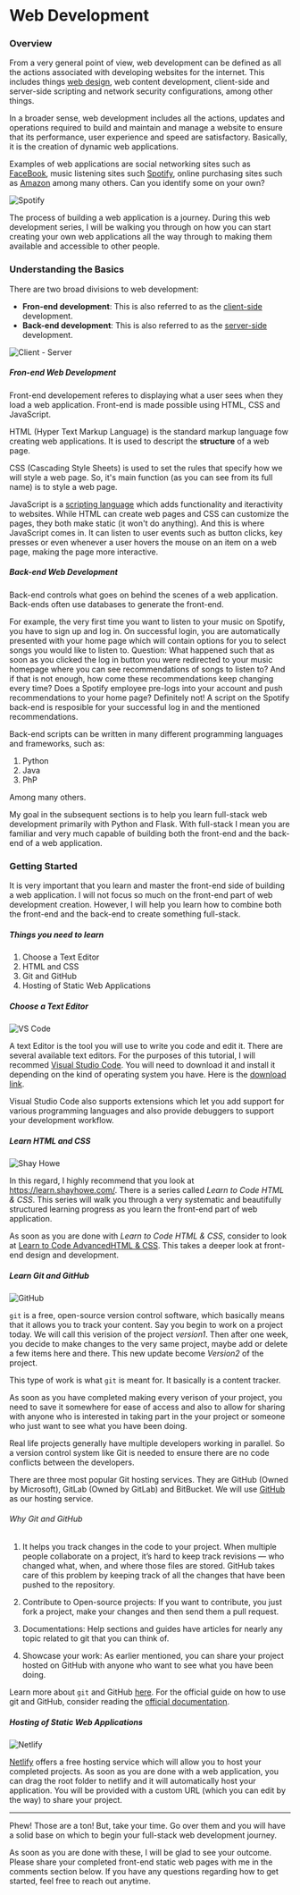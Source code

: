 # Web Development


### Overview
From a very general point of view, web development can be defined as all the actions associated with developing websites for the internet. This includes things [web design](https://en.wikipedia.org/wiki/Web_design), web content development, client-side and server-side scripting and network security configurations, among other things. 

In a broader sense, web development includes all the actions, updates and operations required to build and maintain and manage a website to ensure that its performance, user experience and speed are satisfactory. Basically, it is the creation of dynamic web applications.

Examples of web applications are social networking sites such as [FaceBook](https://www.facebook.com/), music listening sites such [Spotify](https://www.spotify.com/), online purchasing sites such as [Amazon](https://www.amazon.com/) among many others. Can you identify some on your own?

![Spotify](images/spotify.png)

The process of building a web application is a journey. During this web development series, I will be walking you through on how you can start creating your own web applications all the way through to making them available and accessible to other people.

### Understanding the Basics

There are two broad divisions to web development:
* **Fron-end development**: This is also referred to as the [client-side](https://en.wikipedia.org/wiki/Client_(computing)) development.
* **Back-end development**: This is also referred to as the [server-side](https://en.wikipedia.org/wiki/Server_(computing)) development.

![Client - Server](images/clients-servers.png)

##### Fron-end Web Development

Front-end developement referes to displaying what a user sees when they load a web application. Front-end is made possible using HTML, CSS and JavaScript.

HTML (Hyper Text Markup Language) is the standard markup language fow creating web applications. It is used to descript the **structure** of a web page.

CSS (Cascading Style Sheets) is used to set the rules that specify how we will style a web page. So, it's main function (as you can see from its full name) is to style a web page.

JavaScript is a [scripting language](https://cs.lmu.edu/~ray/notes/scriptinglangs/) which adds functionality and iteractivity to websites. While HTML can create web pages and CSS can customize the pages, they both make static (it won't do anything). And this is where JavaScript comes in. It can listen to user events such as button clicks, key presses or even whenever a user hovers the mouse on an item on a web page, making the page more interactive.

##### Back-end Web Development

Back-end controls what goes on behind the scenes of a web application. Back-ends often use databases to generate the front-end.

For example, the very first time you want to listen to your music on Spotify, you have to sign up and log in. On successful login, you are automatically presented with your home page which will contain options for you to select songs you would like to listen to. Question: What happened such that as soon as you clicked the log in button you were redirected to your music homepage where you can see recommendations of songs to listen to? And if that is not enough, how come these recommendations keep changing every time? Does a Spotify employee pre-logs into your account and push recommendations to your home page? Definitely not! A script on the Spotify back-end is resposible for your successful log in and the mentioned recommendations.

Back-end scripts can be written in many different programming languages and frameworks, such as:

1. Python
2. Java
3. PhP

Among many others. 

My goal in the subsequent sections is to help you learn full-stack web development primarily with Python and Flask. With full-stack I mean you are familiar and very much capable of building both the front-end and the back-end of a web application.

### Getting Started

It is very important that you learn and master the front-end side of building a web application. I will not focus so much on the front-end part of web development creation. However, I will help you learn how to combine both the front-end and the back-end to create something full-stack.

##### Things you need to learn

1. Choose a Text Editor
2. HTML and CSS
3. Git and GitHub 
4. Hosting of Static Web Applications

##### Choose a Text Editor

![VS Code](images/vs_code.png)

A text Editor is the tool you will use to write you code and edit it. There are several available text editors. For the purposes of this tutorial, I will recommed [Visual Studio Code](https://code.visualstudio.com/). You will need to download it and install it depending on the kind of operating system you have. Here is the [download link](https://code.visualstudio.com/download). 

Visual Studio Code also supports extensions which let you add support for various programming languages and also provide debuggers to support your development workflow.

##### Learn HTML and CSS
![Shay Howe](images/shay_howe.png)

In this regard, I highly recommend that you look at https://learn.shayhowe.com/. There is a series called _Learn to Code HTML & CSS_. This series will walk you through a very systematic and beautifully structured learning progress as you learn the front-end part of web application. 

As soon as you are done with _Learn to Code HTML & CSS_, consider to look at [Learn to Code AdvancedHTML & CSS](https://learn.shayhowe.com/advanced-html-css/). This takes a deeper look at front-end design and development. 

##### Learn Git and GitHub
![GitHub](images/github.png)

`git` is a free, open-source version control software, which basically means that it allows you to track your content. Say you begin to work on a project today. We will call this verision of the project _version1_. Then after one week, you decide to make changes to the very same project, maybe add or delete a few items here and there. This new update become _Version2_ of the project. 

This type of work is what `git` is meant for. It basically is a content tracker.

As soon as you have completed making every verison of your project, you need to save it somewhere for ease of access and also to allow for sharing with anyone who is interested in taking part in the your project or someone who just want to see what you have been doing. 

Real life projects generally have multiple developers working in parallel. So a version control system like Git is needed to ensure there are no code conflicts between the developers.

There are three most popular Git hosting services. They are GitHub (Owned by Microsoft), GitLab (Owned by GitLab) and BitBucket. We will use [GitHub](https://github.com/) as our hosting service.

###### Why Git and GitHub

1. It helps you track changes in the code to your project. When multiple people collaborate on a project, it’s hard to keep track revisions — who changed what, when, and where those files are stored. GitHub takes care of this problem by keeping track of all the changes that have been pushed to the repository.

2. Contribute to Open-source projects: If you want to contribute, you just fork a project, make your changes and then send them a pull request.

3. Documentations: Help sections and guides have articles for nearly any topic related to git that you can think of.

4. Showcase your work: As earlier mentioned, you can share your project hosted on GitHub with anyone who want to see what you have been doing. 

Learn more about `git` and GitHub [here](https://medium.com/@mvthanoshan9/ubuntu-a-beginners-guide-to-git-github-44a2d2fda0b8). For the official guide on how to use git and GitHub, consider reading the [official documentation](https://docs.github.com/en/free-pro-team@latest/github/getting-started-with-github/quickstart).


##### Hosting of Static Web Applications
![Netlify](images/netlify.png)

[Netlify](https://app.netlify.com/drop) offers a free hosting service which will allow you to host your completed projects. As soon as you are done with a web application, you can drag the root folder to netlify and it will automatically host your application. You will be provided with a custom URL (which you can edit by the way) to share your project.

<hr>

Phew! Those are a ton! But, take your time. Go over them and you will have a solid base on which to begin your full-stack web development journey.

As soon as you are done with these, I will be glad to see your outcome. Please share your completed front-end static web pages with me in the comments section below. If you have any questions regarding how to get started, feel free to reach out anytime.
